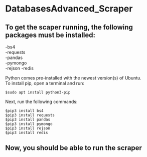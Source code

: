 # DatabasesAdvanced_Scraper

## To get the scaper running, the following packages must be installed:  
-bs4  
-requests  
-pandas  
-pymongo  
-rejson
-redis
  
Python comes pre-installed with the newest version(s) of Ubuntu.  
To install pip, open a terminal and run:  
  
    $sudo apt install python3-pip  
  
Next, run the following commands:  
  
    $pip3 install bs4  
    $pip3 install requests  
    $pip3 install pandas  
    $pip3 install pymongo  
    $pip3 install rejson
    $pip3 install redis
  
## Now, you should be able to run the scraper  

